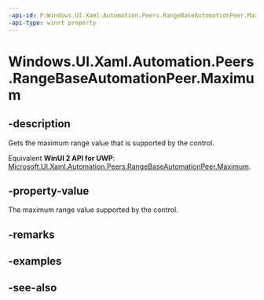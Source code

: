 ```yaml
---
-api-id: P:Windows.UI.Xaml.Automation.Peers.RangeBaseAutomationPeer.Maximum
-api-type: winrt property
---
```


<!-- Property syntax
public double Maximum { get; }
-->

# Windows.UI.Xaml.Automation.Peers.RangeBaseAutomationPeer.Maximum

## -description
Gets the maximum range value that is supported by the control.

Equivalent **WinUI 2 API for UWP**: [Microsoft.UI.Xaml.Automation.Peers.RangeBaseAutomationPeer.Maximum](/windows/winui/api/microsoft.ui.xaml.automation.peers.rangebaseautomationpeer.maximum).

## -property-value
The maximum range value supported by the control.

## -remarks

## -examples

## -see-also
